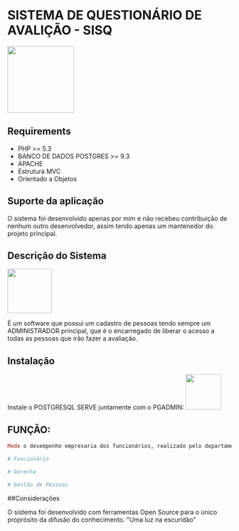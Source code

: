 # SISTEMA DE QUESTIONÁRIO DE AVALIÇÃO - SISQ
<img src="http://blog.qualidadesimples.com.br/wp-content/uploads/2013/12/Untitled-2.png" width="150">

## Requirements

* PHP >= 5.3
* BANCO DE DADOS POSTGRES >= 9.3
* APACHE
* Estrutura MVC
* Orientado a Objetos

## Suporte da aplicação

O sistema foi desenvolvido apenas por mim e não recebeu contribuição de nenhum outro desenvolvedor, assim tendo apenas um mantenedor do projeto principal.

## Descrição do Sistema

<img src="http://www.gomesdematos.com.br/portal/images/consultoria/pessoas1.png" width="100">

É um software que possui um cadastro de pessoas tendo sempre um ADMINISTRADOR principal, que é o encarregado de liberar o acesso a todas as pessoas que irão fazer a avaliação.

## Instalação

Instale o POSTGRESQL SERVE juntamente com o PGADMIN:
<img src="http://www.rochedoferreira.com.br/figsgrh.jpg" width="80">

## FUNÇÃO:

``` ruby
Mede o desempenho empresaria dos funcionários, realizado pelo departamento de Recursos Humanos da empresa ou instituição

# Funcionário

# Gerente

# Gestão de Pessoas

```
##Considerações

O sistema foi desenvolvido com ferramentas Open Source para o único proprósito da difusão do conhecimento.
"Uma luz na escuridão"
